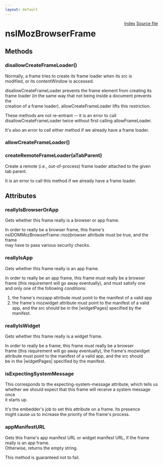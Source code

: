 ```yaml
---
layout: default
---
```

<div class='links' style='float:right'><a href="../index.html">Index</a>
<a href="http://dxr.mozilla.org/mozilla-central/source/dom/interfaces/html/nsIMozBrowserFrame.idl">Source file</a>
</div>

# nsIMozBrowserFrame #

## Methods ##

### disallowCreateFrameLoader() ###
  
Normally, a frame tries to create its frame loader when its src is  
modified, or its contentWindow is accessed.  
  
disallowCreateFrameLoader prevents the frame element from creating its  
frame loader (in the same way that not being inside a document prevents the  
creation of a frame loader).  allowCreateFrameLoader lifts this restriction.  
  
These methods are not re-entrant -- it is an error to call  
disallowCreateFrameLoader twice without first calling allowFrameLoader.  
  
It's also an error to call either method if we already have a frame loader.  
  

### allowCreateFrameLoader() ###

### createRemoteFrameLoader(aTabParent) ###
  
Create a remote (i.e., out-of-process) frame loader attached to the given  
tab parent.  
  
It is an error to call this method if we already have a frame loader.  
  

## Attributes ##

### reallyIsBrowserOrApp ###
  
Gets whether this frame really is a browser or app frame.  
  
In order to really be a browser frame, this frame's  
nsIDOMMozBrowserFrame::mozbrowser attribute must be true, and the frame  
may have to pass various security checks.  
  

### reallyIsApp ###
  
Gets whether this frame really is an app frame.  
  
In order to really be an app frame, this frame must really be a browser  
frame (this requirement will go away eventually), and must satisfy one  
and only one of the following conditions:  
1. the frame's mozapp attribute must point to the manifest of a valid app  
2. the frame's mozwidget attribute must point to the manifest of a valid  
app, and the src should be in the |widgetPages| specified by the manifest.  
  

### reallyIsWidget ###
  
Gets whether this frame really is a widget frame.  
  
In order to really be a frame, this frame must really be a browser  
frame (this requirement will go away eventually), the frame's mozwidget  
attribute must point to the manifest of a valid app, and the src should  
be in the |widgetPages| specified by the manifest.  
  

### isExpectingSystemMessage ###
  
This corresponds to the expecting-system-message attribute, which tells us  
whether we should expect that this frame will receive a system message once  
it starts up.  
  
It's the embedder's job to set this attribute on a frame.  Its presence  
might cause us to increase the priority of the frame's process.  
  

### appManifestURL ###
  
Gets this frame's app manifest URL or widget manifest URL, if the frame  
really is an app frame.  
Otherwise, returns the empty string.  
  
This method is guaranteed not to fail.  
  
